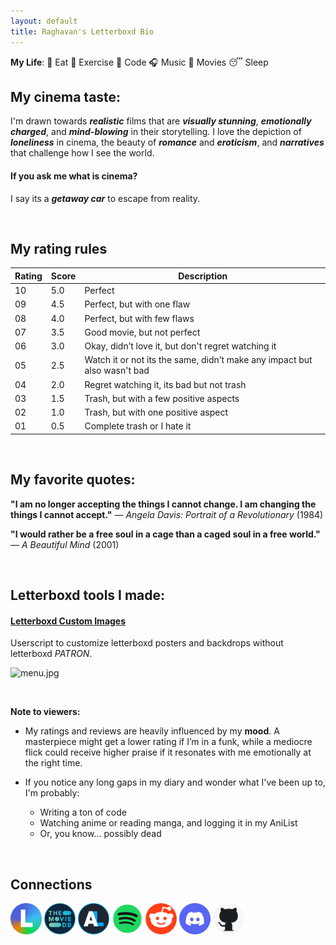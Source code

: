 ```yaml
---
layout: default
title: Raghavan's Letterboxd Bio
---
```


**My Life**: 🦐 Eat 💪 Exercise 🤖 Code 🎧 Music 🍿 Movies 😴 Sleep

## My cinema taste:

I'm drawn towards **_realistic_** films that are **_visually stunning_**, **_emotionally charged_**, and **_mind-blowing_** in their storytelling. I love the depiction of **_loneliness_** in cinema, the beauty of **_romance_** and **_eroticism_**, and **_narratives_** that challenge how I see the world.

#### If you ask me what is cinema?

I say its a **_getaway car_** to escape from reality.

<br>

## My rating rules

| Rating | Score | Description                                                              |
| ------ | ----- | ------------------------------------------------------------------------ |
| 10     | 5.0   | Perfect                                                                  |
| 09     | 4.5   | Perfect, but with one flaw                                               |
| 08     | 4.0   | Perfect, but with few flaws                                              |
| 07     | 3.5   | Good movie, but not perfect                                              |
| 06     | 3.0   | Okay, didn’t love it, but don't regret watching it                       |
| 05     | 2.5   | Watch it or not its the same, didn’t make any impact but also wasn't bad |
| 04     | 2.0   | Regret watching it, its bad but not trash                                |
| 03     | 1.5   | Trash, but with a few positive aspects                                   |
| 02     | 1.0   | Trash, but with one positive aspect                                      |
| 01     | 0.5   | Complete trash or I hate it                                              |

<br>

## My favorite quotes:

**"I am no longer accepting the things I cannot change. I am changing the things I cannot accept."** — _Angela Davis: Portrait of a Revolutionary_ (1984)

**"I would rather be a free soul in a cage than a caged soul in a free world."** — _A Beautiful Mind_ (2001)

<br>

## Letterboxd tools I made:

#### [Letterboxd Custom Images](https://github.com/Tetrax-10/letterboxd-custom-images)

Userscript to customize letterboxd posters and backdrops without letterboxd _PATRON_.

![menu.jpg](https://raw.githubusercontent.com/Tetrax-10/letterboxd-custom-images/main/screenshots/menu.jpg)

<br>

**Note to viewers:**

-   My ratings and reviews are heavily influenced by my **mood**. A masterpiece might get a lower rating if I’m in a funk, while a mediocre flick could receive higher praise if it resonates with me emotionally at the right time.
-   If you notice any long gaps in my diary and wonder what I've been up to, I'm probably:

    -   Writing a ton of code
    -   Watching anime or reading manga, and logging it in my AniList
    -   Or, you know... possibly dead

<br>

## Connections

[<img alt="letterboxd" width="50px" src="assets/icons/letterboxd.png" />](https://letterboxd.com/Raghavan_Rave/)
[<img alt="tmdb" width="50px" src="assets/icons/tmdb.png" />](https://www.themoviedb.org/u/Raghavan_Rave)
[<img alt="anilist" width="50px" src="assets/icons/anilist.png" />](https://anilist.co/user/RavenSilky/)
[<img alt="spotify" width="50px" src="assets/icons/spotify.png" />](https://open.spotify.com/user/31ihiyobja76jv25r7j7oj6rmjdu)
[<img alt="reddit" width="50px" src="assets/icons/reddit.png" />](https://www.reddit.com/user/anonymous_sfdol/)
[<img alt="discord" width="50px" src="assets/icons/discord.png" />](https://discord.com/users/1040249560418750536)
[<img alt="github" width="50px" src="assets/icons/github.png" />](https://github.com/Tetrax-10)
